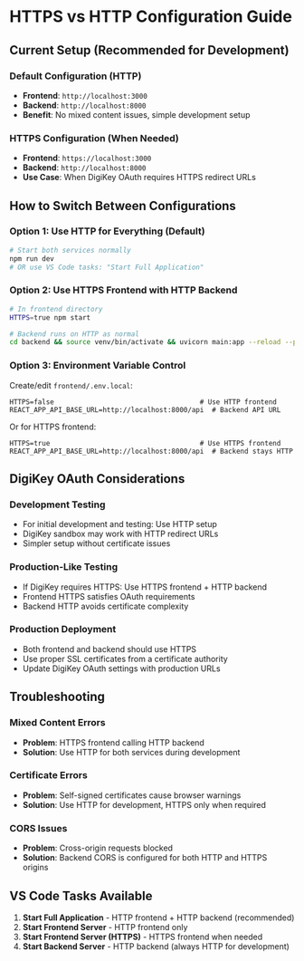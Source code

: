 # HTTPS vs HTTP Configuration Guide

## Current Setup (Recommended for Development)

### Default Configuration (HTTP)
- **Frontend**: `http://localhost:3000` 
- **Backend**: `http://localhost:8000`
- **Benefit**: No mixed content issues, simple development setup

### HTTPS Configuration (When Needed)
- **Frontend**: `https://localhost:3000`
- **Backend**: `http://localhost:8000`
- **Use Case**: When DigiKey OAuth requires HTTPS redirect URLs

## How to Switch Between Configurations

### Option 1: Use HTTP for Everything (Default)
```bash
# Start both services normally
npm run dev
# OR use VS Code tasks: "Start Full Application"
```

### Option 2: Use HTTPS Frontend with HTTP Backend
```bash
# In frontend directory
HTTPS=true npm start

# Backend runs on HTTP as normal
cd backend && source venv/bin/activate && uvicorn main:app --reload --port 8000
```

### Option 3: Environment Variable Control
Create/edit `frontend/.env.local`:
```env
HTTPS=false                                    # Use HTTP frontend
REACT_APP_API_BASE_URL=http://localhost:8000/api  # Backend API URL
```

Or for HTTPS frontend:
```env
HTTPS=true                                     # Use HTTPS frontend
REACT_APP_API_BASE_URL=http://localhost:8000/api  # Backend stays HTTP
```

## DigiKey OAuth Considerations

### Development Testing
- For initial development and testing: Use HTTP setup
- DigiKey sandbox may work with HTTP redirect URLs
- Simpler setup without certificate issues

### Production-Like Testing
- If DigiKey requires HTTPS: Use HTTPS frontend + HTTP backend
- Frontend HTTPS satisfies OAuth requirements
- Backend HTTP avoids certificate complexity

### Production Deployment
- Both frontend and backend should use HTTPS
- Use proper SSL certificates from a certificate authority
- Update DigiKey OAuth settings with production URLs

## Troubleshooting

### Mixed Content Errors
- **Problem**: HTTPS frontend calling HTTP backend
- **Solution**: Use HTTP for both services during development

### Certificate Errors
- **Problem**: Self-signed certificates cause browser warnings
- **Solution**: Use HTTP for development, HTTPS only when required

### CORS Issues
- **Problem**: Cross-origin requests blocked
- **Solution**: Backend CORS is configured for both HTTP and HTTPS origins

## VS Code Tasks Available

1. **Start Full Application** - HTTP frontend + HTTP backend (recommended)
2. **Start Frontend Server** - HTTP frontend only
3. **Start Frontend Server (HTTPS)** - HTTPS frontend when needed
4. **Start Backend Server** - HTTP backend (always HTTP for development)